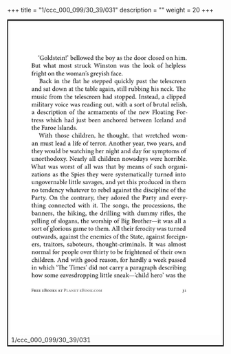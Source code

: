 +++
title = "1/ccc_000_099/30_39/031"
description = ""
weight = 20
+++

<table style="border:2px solid black;max-width:800px;max-height:800px;" 
><tr><td><img class="center-fit-jpg"
src="/jpg_/out_jpg_1984__031.jpg"  >1/ccc_000_099/30_39/031</img></td></tr></table>